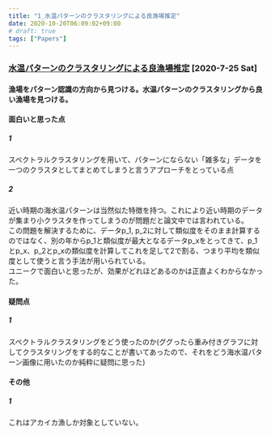```yaml
---
title: "1_水温パターンのクラスタリングによる良漁場推定"
date: 2020-10-20T06:09:02+09:00
# draft: true
tags: ["Papers"]
---
```


### [水温パターンのクラスタリングによる良漁場推定](https://search.ieice.org/bin/summary.php?id=j101-d_8_1070) [2020-7-25 Sat]

#### 漁場をパターン認識の方向から見つける。水温パターンのクラスタリングから良い漁場を見つける。
#### 面白いと思った点  
##### 1
スペクトラルクラスタリングを用いて、パターンにならない「雑多な」データを一つのクラスタとしてまとめてしまうと言うアプローチをとっている点

##### 2
近い時期の海水温パターンは当然似た特徴を持つ。これにより近い時期のデータが集まり小クラスタを作ってしまうのが問題だと論文中では言われている。  
この問題を解決するために、データp_1, p_2に対して類似度をそのまま計算するのではなく、別の年からp_1と類似度が最大となるデータp_xをとってきて、p_1とp_x、p_2とp_xの類似度を計算してこれを足して2で割る、つまり平均を類似度として使うと言う手法が用いられている。  
ユニークで面白いと思ったが、効果がどれほどあるのかは正直よくわからなかった。

#### 疑問点
##### 1
スペクトラルクラスタリングをどう使ったのか(ググったら重み付きグラフに対してクラスタリングをする的なことが書いてあったので、それをどう海水温パターン画像に用いたのか純粋に疑問に思った)

#### その他
##### 1
これはアカイカ漁しか対象としていない。
